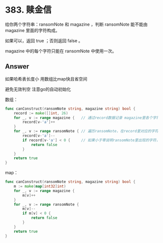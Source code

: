 # 383. 赎金信

给你两个字符串：ransomNote 和 magazine ，判断 ransomNote 能不能由 magazine 里面的字符构成。

如果可以，返回 true ；否则返回 false 。

magazine 中的每个字符只能在 ransomNote 中使用一次。

## Answer

如果哈希表长度小 用数组比map快且省空间

避免无效判空 注意go的自动初始化


数组：
```go
func canConstruct(ransomNote string, magazine string) bool {
    record := make([]int, 26)
    for _, v := range magazine {   // 通过record数据记录 magazine里各个字符出现次数
        record[v-'a']++
    }
    for _, v := range ransomNote { // 遍历ransomNote，在record里对应的字符个数做--操作
        record[v-'a']--
        if record[v-'a'] < 0 {     // 如果小于零说明ransomNote里出现的字符，magazine没有
            return false
        }
    }
    return true
}
```

map：
```go
func canConstruct(ransomNote string, magazine string) bool {
	m := make(map[int32]int)
	for _, v := range magazine {
		m[v]++
	}
	for _, v := range ransomNote {
		m[v]--
		if m[v] < 0 {
			return false
		}
	}
	return true
}
```